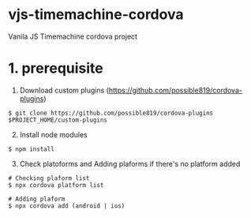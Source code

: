 # vjs-timemachine-cordova

Vanila JS Timemachine cordova project

# 1. prerequisite

1. Download custom plugins (https://github.com/possible819/cordova-plugins)

```
$ git clone https://github.com/possible819/cordova-plugins $PROJECT_HOME/custom-plugins
```

2. Install node modules

```
$ npm install
```

3. Check platoforms and Adding plaforms if there's no platform added

```
# Checking plaform list
$ npx cordova platform list

# Adding plaform
$ npx cordova add (android | ios)
```

